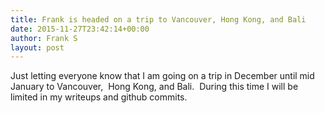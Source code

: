 ```yaml
---
title: Frank is headed on a trip to Vancouver, Hong Kong, and Bali
date: 2015-11-27T23:42:14+00:00
author: Frank S
layout: post
---
```

Just letting everyone know that I am going on a trip in December until mid January to Vancouver,&nbsp; Hong Kong, and Bali.&nbsp; During this time I will be limited in my writeups and github commits.
